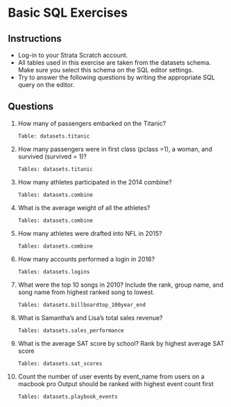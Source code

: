 # Basic SQL Exercises

## Instructions
- Log-in to your Strata Scratch account.
- All tables used in this exercise are taken from the datasets schema. Make sure you select this schema on the SQL editor settings.
- Try to answer the following questions by writing the appropriate SQL query on the editor.

## Questions
1. How many of passengers embarked on the Titanic? 
   
   `Table: datasets.titanic`
   
2. How many passengers were in first class (pclass =1), a woman, and survived (survived = 1)?
   
   `Tables: datasets.titanic`
   
3. How many athletes participated in the 2014 combine?
   
   `Tables: datasets.combine`
   
4. What is the average weight of all the athletes?
   
   `Tables: datasets.combine`
   
5. How many athletes were drafted into NFL in 2015?
   
   `Tables: datasets.combine`
   
6. How many accounts performed a login in 2016?
   
   `Tables: datasets.logins`
   
7. What were the top 10 songs in 2010?
   Include the rank, group name, and song name from highest ranked song to lowest.
   
   `Tables: datasets.billboardtop_100year_end`
   
8. What is Samantha’s and Lisa’s total sales revenue?

   `Tables: datasets.sales_performance`
   
9. What is the average SAT score by school? Rank by highest average SAT score

   `Tables: datasets.sat_scores`
   
10. Count the number of user events by event_name from users on a macbook pro
    Output should be ranked with highest event count first

    `Tables: datasets.playbook_events`
    
